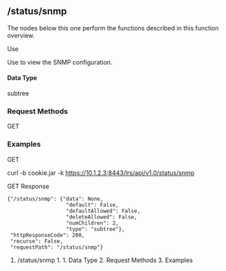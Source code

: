 ## /status/snmp

The nodes below this one perform the functions described in this function
overview.

Use

Use to view the SNMP configuration.

#### Data Type

subtree

### Request Methods

GET

### Examples

GET

curl -b cookie.jar -k https://10.1.2.3:8443/lrs/api/v1.0/status/snmp

GET Response

    
    {"/status/snmp": {"data": None,
                       "default": False,
                       "defaultAllowed": False,
                       "deleteAllowed": False,
                       "numChildren": 2,
                       "type": "subtree"},
     "httpResponseCode": 200,
     "recurse": False,
     "requestPath": "/status/snmp"}
    

  1. /status/snmp
    1.       1. Data Type
    2. Request Methods
    3. Examples

